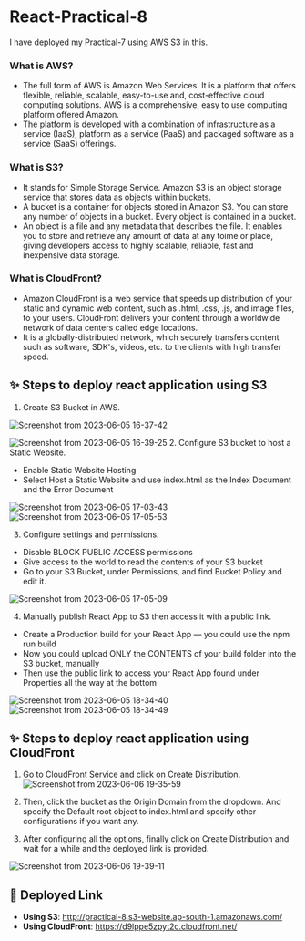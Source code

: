 # React-Practical-8

I have deployed my Practical-7 using AWS S3 in this.

### What is AWS?
- The full form of AWS is Amazon Web Services. It is a platform that offers flexible, reliable, scalable, easy-to-use and, cost-effective cloud computing solutions.
AWS is a comprehensive, easy to use computing platform offered Amazon. 
- The platform is developed with a combination of infrastructure as a service (IaaS), platform as a service (PaaS) and packaged software as a service (SaaS) offerings.

### What is S3?
- It stands for Simple Storage Service. Amazon S3 is an object storage service that stores data as objects within buckets. 
- A bucket is a container for objects stored in Amazon S3. You can store any number of objects in a bucket. Every object is contained in a bucket. 
- An object is a file and any metadata that describes the file. It enables you to store and retrieve any amount of data at any toime or place, giving developers access to highly scalable, reliable, fast and inexpensive data storage.

### What is CloudFront?
- Amazon CloudFront is a web service that speeds up distribution of your static and dynamic web content, such as .html, .css, .js, and image files, to your users. CloudFront delivers your content through a worldwide network of data centers called edge locations. 
- It is a globally-distributed network, which securely transfers content such as software, SDK's, videos, etc. to the clients with high transfer speed.

## :sparkles: Steps to deploy react application using S3
1. Create S3 Bucket in AWS.

![Screenshot from 2023-06-05 16-37-42](https://github.com/anjali-sim/React-Practical-8/assets/122269010/2508feea-f866-404a-affe-0843c9f8c8ac)

![Screenshot from 2023-06-05 16-39-25](https://github.com/anjali-sim/React-Practical-8/assets/122269010/f89bdcc0-cd6a-42bf-b44f-97880b390ada)
2. Configure S3 bucket to host a Static Website.
- Enable Static Website Hosting  
- Select Host a Static Website and use index.html as the Index Document and the Error Document

![Screenshot from 2023-06-05 17-03-43](https://github.com/anjali-sim/React-Practical-8/assets/122269010/08230e8e-c635-4bf6-9184-a5d99d264586)
![Screenshot from 2023-06-05 17-05-53](https://github.com/anjali-sim/React-Practical-8/assets/122269010/dcfc3f78-ec1c-491c-baf4-6e6de065c320)

3. Configure settings and permissions.
- Disable BLOCK PUBLIC ACCESS permissions
- Give access to the world to read the contents of your S3 bucket
- Go to your S3 Bucket, under Permissions, and find Bucket Policy and edit it.

![Screenshot from 2023-06-05 17-05-09](https://github.com/anjali-sim/React-Practical-8/assets/122269010/cf363a44-dd22-4ab6-b107-206176eb4b91)

4. Manually publish React App to S3 then access it with a public link.
- Create a Production build for your React App — you could use the npm run build
- Now you could upload ONLY the CONTENTS of your build folder into the S3 bucket, manually
- Then use the public link to access your React App found under Properties all the way at the bottom

![Screenshot from 2023-06-05 18-34-40](https://github.com/anjali-sim/React-Practical-8/assets/122269010/bca8c2ef-fe88-4314-b705-e61926f5fd62)
![Screenshot from 2023-06-05 18-34-49](https://github.com/anjali-sim/React-Practical-8/assets/122269010/4c54101d-24da-478c-8a1e-4adb13170c3e)

## :sparkles: Steps to deploy react application using CloudFront
1. Go to CloudFront Service and click on Create Distribution.
![Screenshot from 2023-06-06 19-35-59](https://github.com/anjali-sim/React-Practical-8/assets/122269010/e8165df8-45fa-4cb2-9945-2c13f9c9fe13)

2. Then, click the bucket as the Origin Domain from the dropdown. And specify the Default root object to index.html and specify other configurations if you want any.

3. After configuring all the options, finally click on Create Distribution and wait for a while and the deployed link is provided.

![Screenshot from 2023-06-06 19-39-11](https://github.com/anjali-sim/React-Practical-8/assets/122269010/0b32a5e5-a3b1-4bcc-b9da-ddc2a5218a70)

## :rocket: Deployed Link
- <b>Using S3</b>: http://practical-8.s3-website.ap-south-1.amazonaws.com/
- <b>Using CloudFront</b>: https://d9lppe5zpyt2c.cloudfront.net/
